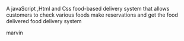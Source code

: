A javaScript ,Html and Css food-based delivery system that allows customers to check various foods   make reservations and get the food delivered 
food delivery system

marvin


